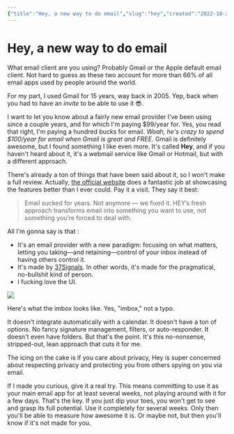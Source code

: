 ```yaml
---
{"title":"Hey, a new way to do email","slug":"hey","created":"2022-10-24T21:05:00.000Z","updated":"2024-12-07T19:25:14.422+01:00","dg-publish":true,"dg-list-home":true,"project":["[[noobthink.com]]"],"permalink":"/projects/digital-garden/articles/hey/","dgPassFrontmatter":true}
---
```


# Hey, a new way to do email
What email client are you using? Probably Gmail or the Apple default email client. Not hard to guess as these two account for more than 66% of all email apps used by people around the world.

For my part, I used Gmail for 15 years, way back in 2005. Yep, back when you had to have an _invite_ to be able to use it 😎.

I want to let you know about a fairly new email provider I've been using since a couple years, and for which I'm paying $99/year for. Yes, you read that right, I'm paying a hundred bucks for email. _Woah, he's crazy to spend $100/year for email when Gmail is great and FREE_. Gmail is definitely awesome, but I found something I like even more. It's called **Hey**, and if you haven't heard about it, it's a webmail service like Gmail or Hotmail, but with a different approach.

There's already a ton of things that have been said about it, so I won't make a full review. Actually, [the official website](https://hey.com/) does a fantastic job at showcasing the features better than I ever could. Pay it a visit. They say it best:

> Email sucked for years. Not anymore — we fixed it. HEY’s fresh approach transforms email into something you want to use, not something you’re forced to deal with.

All I'm gonna say is that :

- It's an email provider with a new paradigm: focusing on what matters, letting you taking—and retaining—control of your inbox instead of having others control it.
- It's made by [37Signals](https://37signals.com/). In other words, it's made for the pragmatical, no-bullshit kind of person.
- I fucking love the UI.

![](https://i.imgur.com/eSesine.png)

Here's what the imbox looks like. Yes, "imbox," not a typo.

It doesn't integrate automatically with a calendar. It doesn't have a ton of options. No fancy signature management, filters, or auto-responder. It doesn't even have folders. But that's the point. It's this no-nonsense, stripped-out, lean approach that cuts it for me.

The icing on the cake is if you care about privacy, Hey is super concerned about respecting privacy and protecting you from others spying on you via email.

If I made you curious, give it a real try. This means committing to use it as your main email app for at least several weeks, not playing around with it for a few days. That's the key. If you just dip your toes, you won't get to see and grasp its full potential. Use it completely for several weeks. Only then you'll be able to measure how awesome it is. Or maybe not, but then you'll know if it's not made for you.
